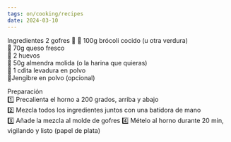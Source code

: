 ```yaml
---
tags: on/cooking/recipes
date: 2024-03-10
---
```

Ingredientes 2 gofres 🧇
🔸 100g brócoli cocido (u otra verdura)  
🔸 70g queso fresco  
🔸 2 huevos  
🔸 50g almendra molida (o la harina que quieras)  
🔸 1 cdita levadura en polvo  
🔸Jengibre en polvo (opcional)  
  
Preparación  
1️⃣ Precalienta el horno a 200 grados, arriba y abajo  
2️⃣ Mezcla todos los ingredientes juntos con una batidora de mano  
3️⃣  Añade la mezcla al molde de gofres
4️⃣  Mételo al horno durante 20 min, vigilando y listo (papel de plata)